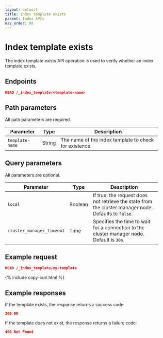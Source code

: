 ```yaml
---
layout: default
title: Index template exists
parent: Index APIs
nav_order: 98
---
```


# Index template exists

The index template exists API operation is used to verify whether an index template exists.

## Endpoints

```json
HEAD /_index_template/<template-name>
```

## Path parameters

All path parameters are required.

| Parameter       | Type   | Description                                        |
| --------------- | ------ | -------------------------------------------------- |
| `template-name` | String | The name of the index template to check for existence. |

## Query parameters

All parameters are optional.

| Parameter                 | Type    | Description                                                                                          |
| ------------------------- | ------- | ---------------------------------------------------------------------------------------------------- |
| `local`                   | Boolean | If true, the request does not retrieve the state from the cluster manager node. Defaults to `false`. |
| `cluster_manager_timeout` | Time    | Specifies the time to wait for a connection to the cluster manager node. Default is `30s`.           |

## Example request

```json
HEAD /_index_template/my-template
```
{% include copy-curl.html %}

## Example responses

If the template exists, the response returns a success code:

```json
200 OK
```

If the template does not exist, the response returns a failure code:

```json
404 Not Found
```
